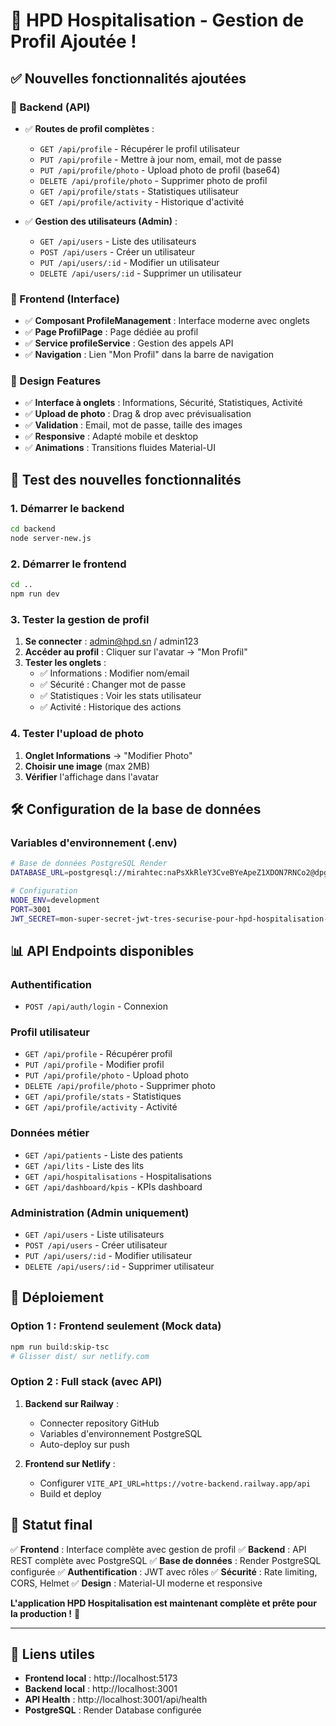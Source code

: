 # 🎉 HPD Hospitalisation - Gestion de Profil Ajoutée !

## ✅ Nouvelles fonctionnalités ajoutées

### 🔧 Backend (API)
- ✅ **Routes de profil complètes** :
  - `GET /api/profile` - Récupérer le profil utilisateur
  - `PUT /api/profile` - Mettre à jour nom, email, mot de passe
  - `PUT /api/profile/photo` - Upload photo de profil (base64)
  - `DELETE /api/profile/photo` - Supprimer photo de profil
  - `GET /api/profile/stats` - Statistiques utilisateur
  - `GET /api/profile/activity` - Historique d'activité

- ✅ **Gestion des utilisateurs (Admin)** :
  - `GET /api/users` - Liste des utilisateurs
  - `POST /api/users` - Créer un utilisateur
  - `PUT /api/users/:id` - Modifier un utilisateur
  - `DELETE /api/users/:id` - Supprimer un utilisateur

### 🎨 Frontend (Interface)
- ✅ **Composant ProfileManagement** : Interface moderne avec onglets
- ✅ **Page ProfilPage** : Page dédiée au profil
- ✅ **Service profileService** : Gestion des appels API
- ✅ **Navigation** : Lien "Mon Profil" dans la barre de navigation

### 🌟 Design Features
- ✅ **Interface à onglets** : Informations, Sécurité, Statistiques, Activité
- ✅ **Upload de photo** : Drag & drop avec prévisualisation
- ✅ **Validation** : Email, mot de passe, taille des images
- ✅ **Responsive** : Adapté mobile et desktop
- ✅ **Animations** : Transitions fluides Material-UI

## 🚀 Test des nouvelles fonctionnalités

### 1. Démarrer le backend
```bash
cd backend
node server-new.js
```

### 2. Démarrer le frontend
```bash
cd ..
npm run dev
```

### 3. Tester la gestion de profil
1. **Se connecter** : admin@hpd.sn / admin123
2. **Accéder au profil** : Cliquer sur l'avatar → "Mon Profil"
3. **Tester les onglets** :
   - ✅ Informations : Modifier nom/email
   - ✅ Sécurité : Changer mot de passe
   - ✅ Statistiques : Voir les stats utilisateur
   - ✅ Activité : Historique des actions

### 4. Tester l'upload de photo
1. **Onglet Informations** → "Modifier Photo"
2. **Choisir une image** (max 2MB)
3. **Vérifier** l'affichage dans l'avatar

## 🛠️ Configuration de la base de données

### Variables d'environnement (.env)
```bash
# Base de données PostgreSQL Render
DATABASE_URL=postgresql://mirahtec:naPsXkRleY3CveBYeApeZ1XDON7RNCo2@dpg-d0djehqdbo4c738ka430-a.virginia-postgres.render.com/db_mirahtec

# Configuration
NODE_ENV=development
PORT=3001
JWT_SECRET=mon-super-secret-jwt-tres-securise-pour-hpd-hospitalisation-2024
```

## 📊 API Endpoints disponibles

### Authentification
- `POST /api/auth/login` - Connexion

### Profil utilisateur
- `GET /api/profile` - Récupérer profil
- `PUT /api/profile` - Modifier profil
- `PUT /api/profile/photo` - Upload photo
- `DELETE /api/profile/photo` - Supprimer photo
- `GET /api/profile/stats` - Statistiques
- `GET /api/profile/activity` - Activité

### Données métier
- `GET /api/patients` - Liste des patients
- `GET /api/lits` - Liste des lits
- `GET /api/hospitalisations` - Hospitalisations
- `GET /api/dashboard/kpis` - KPIs dashboard

### Administration (Admin uniquement)
- `GET /api/users` - Liste utilisateurs
- `POST /api/users` - Créer utilisateur
- `PUT /api/users/:id` - Modifier utilisateur
- `DELETE /api/users/:id` - Supprimer utilisateur

## 🎯 Déploiement

### Option 1 : Frontend seulement (Mock data)
```bash
npm run build:skip-tsc
# Glisser dist/ sur netlify.com
```

### Option 2 : Full stack (avec API)
1. **Backend sur Railway** :
   - Connecter repository GitHub
   - Variables d'environnement PostgreSQL
   - Auto-deploy sur push

2. **Frontend sur Netlify** :
   - Configurer `VITE_API_URL=https://votre-backend.railway.app/api`
   - Build et deploy

## 🎉 Statut final

✅ **Frontend** : Interface complète avec gestion de profil
✅ **Backend** : API REST complète avec PostgreSQL
✅ **Base de données** : Render PostgreSQL configurée
✅ **Authentification** : JWT avec rôles
✅ **Sécurité** : Rate limiting, CORS, Helmet
✅ **Design** : Material-UI moderne et responsive

**L'application HPD Hospitalisation est maintenant complète et prête pour la production !** 🚀

---

## 🔗 Liens utiles
- **Frontend local** : http://localhost:5173
- **Backend local** : http://localhost:3001
- **API Health** : http://localhost:3001/api/health
- **PostgreSQL** : Render Database configurée

